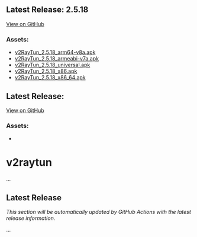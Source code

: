 ## Latest Release: 2.5.18
[View on GitHub](https://github.com/DigneZzZ/v2raytun/releases/tag/2.5.18)

### Assets:
- [v2RayTun_2.5.18_arm64-v8a.apk](https://github.com/DigneZzZ/v2raytun/releases/download/2.5.18/v2RayTun_2.5.18_arm64-v8a.apk)
- [v2RayTun_2.5.18_armeabi-v7a.apk](https://github.com/DigneZzZ/v2raytun/releases/download/2.5.18/v2RayTun_2.5.18_armeabi-v7a.apk)
- [v2RayTun_2.5.18_universal.apk](https://github.com/DigneZzZ/v2raytun/releases/download/2.5.18/v2RayTun_2.5.18_universal.apk)
- [v2RayTun_2.5.18_x86.apk](https://github.com/DigneZzZ/v2raytun/releases/download/2.5.18/v2RayTun_2.5.18_x86.apk)
- [v2RayTun_2.5.18_x86_64.apk](https://github.com/DigneZzZ/v2raytun/releases/download/2.5.18/v2RayTun_2.5.18_x86_64.apk)

## Latest Release: 
[View on GitHub]()

### Assets:
- []()

# v2raytun

...

## Latest Release

*This section will be automatically updated by GitHub Actions with the latest release information.*

...

